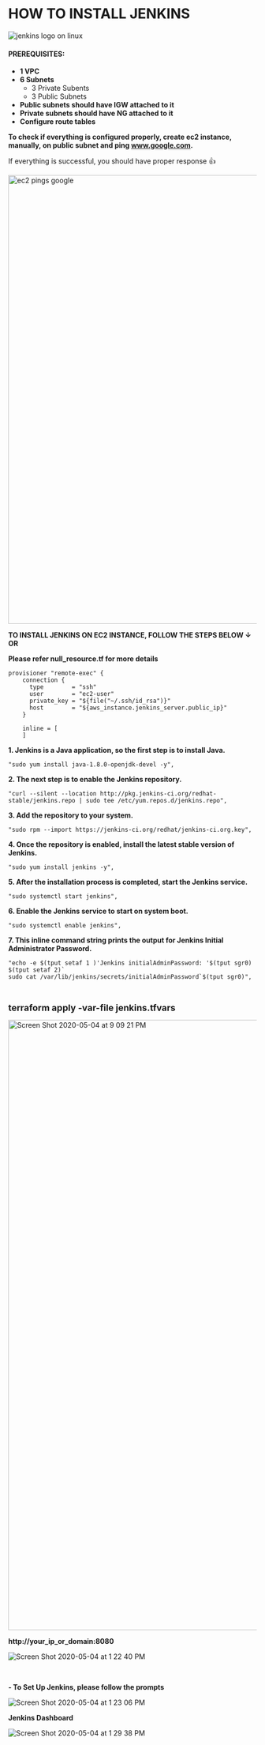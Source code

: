 # HOW TO INSTALL JENKINS 
![jenkins logo on linux](https://user-images.githubusercontent.com/63379120/81092043-a79ce400-8ec5-11ea-9e3e-b2b9b80b3c55.jpg)

#### PREREQUISITES:
 
   - **1 VPC**
   - **6 Subnets**
     - 3 Private Subents
     - 3 Public Subnets
   - **Public subnets should have IGW attached to it** 
   - **Private subnets should have NG attached to it**
   - **Configure route tables**
   
   **To check if everything is configured properly, create ec2 instance, manually, on public subnet and ping www.google.com.**
  
 If everything is successful, you should have proper response  :+1:

<img width="909" alt="ec2 pings google" src="https://user-images.githubusercontent.com/63379120/81093957-7376f280-8ec8-11ea-8f8c-83c056387234.png">

**TO INSTALL JENKINS ON EC2 INSTANCE, FOLLOW THE STEPS BELOW &#8595;** **OR**


**Please refer null_resource.tf for more details**

```HCL
provisioner "remote-exec" {
    connection {
      type        = "ssh"
      user        = "ec2-user"
      private_key = "${file("~/.ssh/id_rsa")}"
      host        = "${aws_instance.jenkins_server.public_ip}"
    }

    inline = [
    ]
```

 
 **1. Jenkins is a Java application, so the first step is to install Java.**
 
 ```HCL
 "sudo yum install java-1.8.0-openjdk-devel -y",
```

**2. The next step is to enable the Jenkins repository.**
 ```HCL
 "curl --silent --location http://pkg.jenkins-ci.org/redhat-stable/jenkins.repo | sudo tee /etc/yum.repos.d/jenkins.repo",
```

**3. Add the repository to your system.**
 ```HCL
 "sudo rpm --import https://jenkins-ci.org/redhat/jenkins-ci.org.key",
```

**4. Once the repository is enabled, install the latest stable version of Jenkins.**
  ```HCL
"sudo yum install jenkins -y",
```

**5. After the installation process is completed, start the Jenkins service.**
  ```HCL
 "sudo systemctl start jenkins",
```

**6. Enable the Jenkins service to start on system boot.**
 ```HCL
"sudo systemctl enable jenkins",
```
**7. This inline command string prints the output for Jenkins Initial Administrator Password.**
 ```HCL
"echo -e $(tput setaf 1 )'Jenkins initialAdminPassword: '$(tput sgr0) $(tput setaf 2)`
sudo cat /var/lib/jenkins/secrets/initialAdminPassword`$(tput sgr0)",
```



&nbsp;



****<font size="+1">terraform apply -var-file jenkins.tfvars</font>****

<img width="1236" alt="Screen Shot 2020-05-04 at 9 09 21 PM" src="https://user-images.githubusercontent.com/63379120/81095609-dff2f100-8eca-11ea-9108-137354b6481f.png">

**http://your_ip_or_domain:8080**

![Screen Shot 2020-05-04 at 1 22 40 PM](https://user-images.githubusercontent.com/63379120/81095319-77a40f80-8eca-11ea-8c8f-ef0072f2ca14.png)





&nbsp;

**- To Set Up Jenkins, please follow the prompts**

![Screen Shot 2020-05-04 at 1 23 06 PM](https://user-images.githubusercontent.com/63379120/81095473-a8844480-8eca-11ea-9aa1-9c43bc44c5d9.png)


**Jenkins Dashboard**

![Screen Shot 2020-05-04 at 1 29 38 PM](https://user-images.githubusercontent.com/63379120/81095384-8db1d000-8eca-11ea-9d01-5aada3006538.png)

